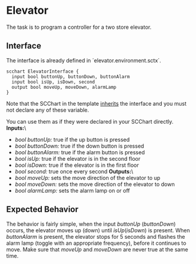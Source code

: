 # Elevator
The task is to program a controller for a two store elevator.

## Interface
The interface is already defined in ´elevator.environment.sctx´.

~~~
scchart ElevatorInterface {
  input bool buttonUp, buttonDown, buttonAlarm
  input bool isUp, isDown, second
  output bool moveUp, moveDown, alarmLamp
}
~~~

Note that the SCChart in the template [inherits](https://github.com/kieler/semantics/wiki/Syntax:-Object-Orientation#inheritance) the interface and you must not declare any of these variable.

You can use them as if they were declared in your SCChart directly.\
**Inputs:**\
- *bool buttonUp:* true if the up button is pressed
- *bool buttonDown:* true if the down button is pressed
- *bool buttonAlarm:* true if the alarm button is pressed
- *bool isUp:* true if the elevator is in the second floor
- *bool isDown:* true if the elevator is in the first floor
- *bool second:* true once every second
**Outputs:**\
- *bool moveUp:* sets the move direction of the elevator to up
- *bool moveDown:* sets the move direction of the elevator to down
- *bool alarmLamp:* sets the alarm lamp on or off

## Expected Behavior
The behavior is fairly simple, when the input *buttonUp* (*buttonDown*) occurs, the elevator moves up (down) until *isUp*(*isDown*) is present.
When *buttonAlarm* is present, the elevator stops for 5 seconds and flashes the alarm lamp (toggle with an appropriate frequency), before it continues to move.
Make sure that *moveUp* and *moveDown* are never true at the same time.